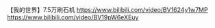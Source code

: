 【我的世界】7.5万刷石机  https://www.bilibili.com/video/BV1624y1w7MP
https://www.bilibili.com/video/BV19pW6eXEuy